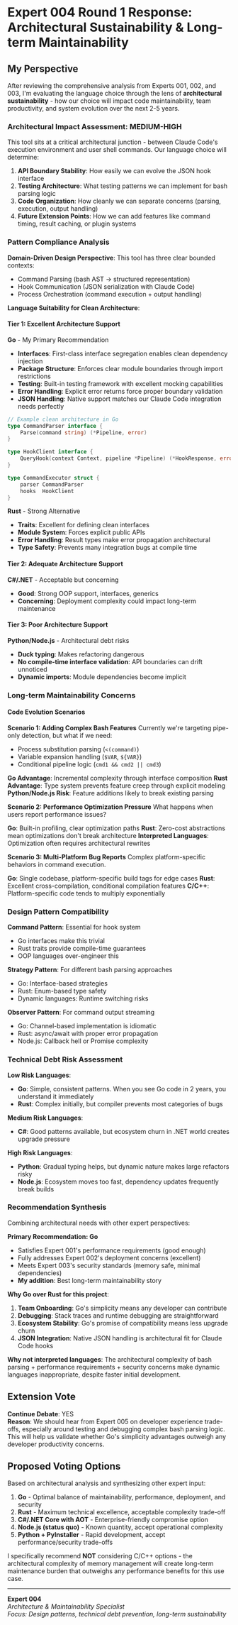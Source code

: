 # Expert 004 Round 1 Response: Architectural Sustainability & Long-term Maintainability

## My Perspective

After reviewing the comprehensive analysis from Experts 001, 002, and 003, I'm evaluating the language choice through the lens of **architectural sustainability** - how our choice will impact code maintainability, team productivity, and system evolution over the next 2-5 years.

### Architectural Impact Assessment: **MEDIUM-HIGH**

This tool sits at a critical architectural junction - between Claude Code's execution environment and user shell commands. Our language choice will determine:

1. **API Boundary Stability**: How easily we can evolve the JSON hook interface
2. **Testing Architecture**: What testing patterns we can implement for bash parsing logic
3. **Code Organization**: How cleanly we can separate concerns (parsing, execution, output handling)
4. **Future Extension Points**: How we can add features like command timing, result caching, or plugin systems

### Pattern Compliance Analysis

**Domain-Driven Design Perspective**: This tool has three clear bounded contexts:
- Command Parsing (bash AST → structured representation)
- Hook Communication (JSON serialization with Claude Code)  
- Process Orchestration (command execution + output handling)

**Language Suitability for Clean Architecture**:

#### Tier 1: Excellent Architecture Support
**Go** - My Primary Recommendation
- **Interfaces**: First-class interface segregation enables clean dependency injection
- **Package Structure**: Enforces clear module boundaries through import restrictions  
- **Testing**: Built-in testing framework with excellent mocking capabilities
- **Error Handling**: Explicit error returns force proper boundary validation
- **JSON Handling**: Native support matches our Claude Code integration needs perfectly

```go
// Example clean architecture in Go
type CommandParser interface {
    Parse(command string) (*Pipeline, error)
}

type HookClient interface {
    QueryHook(context Context, pipeline *Pipeline) (*HookResponse, error)
}

type CommandExecutor struct {
    parser CommandParser
    hooks  HookClient
}
```

**Rust** - Strong Alternative
- **Traits**: Excellent for defining clean interfaces
- **Module System**: Forces explicit public APIs
- **Error Handling**: Result types make error propagation architectural
- **Type Safety**: Prevents many integration bugs at compile time

#### Tier 2: Adequate Architecture Support
**C#/.NET** - Acceptable but concerning
- **Good**: Strong OOP support, interfaces, generics
- **Concerning**: Deployment complexity could impact long-term maintenance

#### Tier 3: Poor Architecture Support  
**Python/Node.js** - Architectural debt risks
- **Duck typing**: Makes refactoring dangerous
- **No compile-time interface validation**: API boundaries can drift unnoticed
- **Dynamic imports**: Module dependencies become implicit

### Long-term Maintainability Concerns

#### Code Evolution Scenarios

**Scenario 1: Adding Complex Bash Features**
Currently we're targeting pipe-only detection, but what if we need:
- Process substitution parsing (`<(command)`)
- Variable expansion handling (`$VAR`, `${VAR}`)
- Conditional pipeline logic (`cmd1 && cmd2 || cmd3`)

**Go Advantage**: Incremental complexity through interface composition
**Rust Advantage**: Type system prevents feature creep through explicit modeling
**Python/Node.js Risk**: Feature additions likely to break existing parsing

**Scenario 2: Performance Optimization Pressure**
What happens when users report performance issues?

**Go**: Built-in profiling, clear optimization paths
**Rust**: Zero-cost abstractions mean optimizations don't break architecture
**Interpreted Languages**: Optimization often requires architectural rewrites

**Scenario 3: Multi-Platform Bug Reports**
Complex platform-specific behaviors in command execution.

**Go**: Single codebase, platform-specific build tags for edge cases
**Rust**: Excellent cross-compilation, conditional compilation features
**C/C++**: Platform-specific code tends to multiply exponentially

### Design Pattern Compatibility

**Command Pattern**: Essential for hook system
- Go interfaces make this trivial
- Rust traits provide compile-time guarantees
- OOP languages over-engineer this

**Strategy Pattern**: For different bash parsing approaches
- Go: Interface-based strategies
- Rust: Enum-based type safety
- Dynamic languages: Runtime switching risks

**Observer Pattern**: For command output streaming
- Go: Channel-based implementation is idiomatic
- Rust: async/await with proper error propagation
- Node.js: Callback hell or Promise complexity

### Technical Debt Risk Assessment

**Low Risk Languages**:
- **Go**: Simple, consistent patterns. When you see Go code in 2 years, you understand it immediately
- **Rust**: Complex initially, but compiler prevents most categories of bugs

**Medium Risk Languages**:
- **C#**: Good patterns available, but ecosystem churn in .NET world creates upgrade pressure

**High Risk Languages**:  
- **Python**: Gradual typing helps, but dynamic nature makes large refactors risky
- **Node.js**: Ecosystem moves too fast, dependency updates frequently break builds

### Recommendation Synthesis

Combining architectural needs with other expert perspectives:

**Primary Recommendation: Go**
- Satisfies Expert 001's performance requirements (good enough)
- Fully addresses Expert 002's deployment concerns (excellent)
- Meets Expert 003's security standards (memory safe, minimal dependencies)
- **My addition**: Best long-term maintainability story

**Why Go over Rust for this project**:
1. **Team Onboarding**: Go's simplicity means any developer can contribute
2. **Debugging**: Stack traces and runtime debugging are straightforward  
3. **Ecosystem Stability**: Go's promise of compatibility means less upgrade churn
4. **JSON Integration**: Native JSON handling is architectural fit for Claude Code hooks

**Why not interpreted languages**:
The architectural complexity of bash parsing + performance requirements + security concerns make dynamic languages inappropriate, despite faster initial development.

## Extension Vote
**Continue Debate**: YES  
**Reason**: We should hear from Expert 005 on developer experience trade-offs, especially around testing and debugging complex bash parsing logic. This will help us validate whether Go's simplicity advantages outweigh any developer productivity concerns.

## Proposed Voting Options

Based on architectural analysis and synthesizing other expert input:

1. **Go** - Optimal balance of maintainability, performance, deployment, and security
2. **Rust** - Maximum technical excellence, acceptable complexity trade-off
3. **C#/.NET Core with AOT** - Enterprise-friendly compromise option
4. **Node.js (status quo)** - Known quantity, accept operational complexity
5. **Python + PyInstaller** - Rapid development, accept performance/security trade-offs

I specifically recommend **NOT** considering C/C++ options - the architectural complexity of memory management will create long-term maintenance burden that outweighs any performance benefits for this use case.

---

**Expert 004**  
*Architecture & Maintainability Specialist*  
*Focus: Design patterns, technical debt prevention, long-term sustainability*